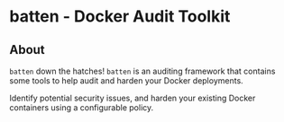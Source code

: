 # batten - Docker Audit Toolkit

## About

`batten` down the hatches!  `batten` is an auditing framework that
contains some tools to help audit and harden your Docker deployments.

Identify potential security issues, and harden your existing Docker 
containers using a configurable policy.


